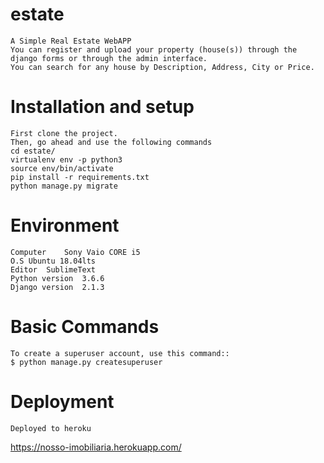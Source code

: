 # estate
    A Simple Real Estate WebAPP
    You can register and upload your property (house(s)) through the django forms or through the admin interface.
    You can search for any house by Description, Address, City or Price.

# Installation and setup
    First clone the project.
    Then, go ahead and use the following commands
    cd estate/
    virtualenv env -p python3
    source env/bin/activate
    pip install -r requirements.txt
    python manage.py migrate

# Environment
    Computer    Sony Vaio CORE i5
    O.S Ubuntu 18.04lts
    Editor  SublimeText
    Python version  3.6.6
    Django version  2.1.3

# Basic Commands
    To create a superuser account, use this command::
    $ python manage.py createsuperuser

# Deployment
    Deployed to heroku 
https://nosso-imobiliaria.herokuapp.com/
